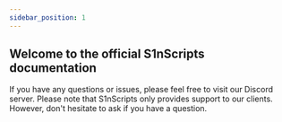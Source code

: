 ```yaml
---
sidebar_position: 1
---
```


## Welcome to the official S1nScripts documentation

If you have any questions or issues, please feel free to visit our Discord server. Please note that S1nScripts only provides support to our clients. However, don't hesitate to ask if you have a question.
